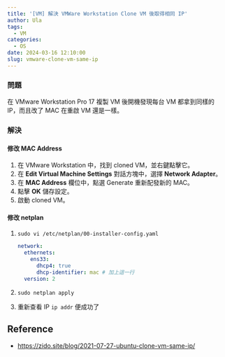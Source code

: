 ```yaml
---
title: '[VM] 解決 VMWare Workstation Clone VM 後取得相同 IP'
author: Ula
tags:
  - VM
categories:
  - OS
date: 2024-03-16 12:10:00
slug: vmware-clone-vm-same-ip
---
```


### 問題

在 VMware Workstation Pro 17 複製 VM 後開機發現每台 VM 都拿到同樣的 IP，而且改了 MAC 在重啟 VM 還是一樣。

<!--more-->

### 解決

#### 修改 MAC Address

1. 在 VMware Workstation 中，找到 cloned VM，並右鍵點擊它。
2. 在 **Edit Virtual Machine Settings** 對話方塊中，選擇 **Network Adapter**。
3. 在 **MAC Address** 欄位中，點選 Generate 重新配發新的 MAC。
4. 點擊 **OK** 儲存設定。
5. 啟動 cloned VM。

#### 修改 netplan

1. `sudo vi /etc/netplan/00-installer-config.yaml`
    
    ```yaml
    network:
      ethernets:
        ens33:
          dhcp4: true
          dhcp-identifier: mac # 加上這一行
      version: 2
    ```
    
2. `sudo netplan apply`
3. 重新查看 IP `ip addr` 便成功了

## Reference
- https://zido.site/blog/2021-07-27-ubuntu-clone-vm-same-ip/
